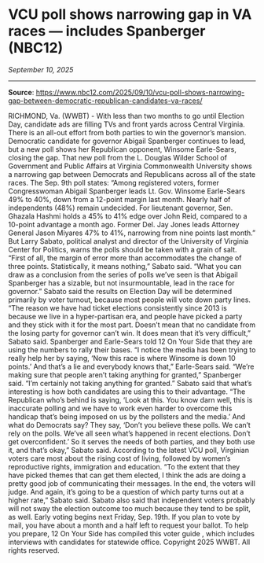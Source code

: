 # VCU poll shows narrowing gap in VA races — includes Spanberger (NBC12)

*September 10, 2025*

---

**Source**: https://www.nbc12.com/2025/09/10/vcu-poll-shows-narrowing-gap-between-democratic-republican-candidates-va-races/

RICHMOND, Va. (WWBT) - With less than two months to go until Election Day, candidate ads are filling TVs and front yards across Central Virginia.
There is an all-out effort from both parties to win the governor’s mansion.
Democratic candidate for governor Abigail Spanberger continues to lead, but a new poll shows her Republican opponent, Winsome Earle-Sears, closing the gap.
That new poll from the L. Douglas Wilder School of Government and Public Affairs at Virginia Commonwealth University shows a narrowing gap between Democrats and Republicans across all of the state races.
The Sep. 9th poll states:
“Among registered voters, former Congresswoman Abigail Spanberger leads Lt. Gov. Winsome Earle-Sears 49% to 40%, down from a 12-point margin last month. Nearly half of independents (48%) remain undecided. For lieutenant governor, Sen. Ghazala Hashmi holds a 45% to 41% edge over John Reid, compared to a 10-point advantage a month ago. Former Del. Jay Jones leads Attorney General Jason Miyares 47% to 41%, narrowing from nine points last month.”
But Larry Sabato, political analyst and director of the University of Virginia Center for Politics, warns the polls should be taken with a grain of salt.
“First of all, the margin of error more than accommodates the change of three points. Statistically, it means nothing,” Sabato said. “What you can draw as a conclusion from the series of polls we’ve seen is that Abigail Spanberger has a sizable, but not insurmountable, lead in the race for governor.”
Sabato said the results on Election Day will be determined primarily by voter turnout, because most people will vote down party lines.
“The reason we have had ticket elections consistently since 2013 is because we live in a hyper-partisan era, and people have picked a party and they stick with it for the most part. Doesn’t mean that no candidate from the losing party for governor can’t win. It does mean that it’s very difficult,” Sabato said.
Spanberger and Earle-Sears told 12 On Your Side that they are using the numbers to rally their bases.
“I notice the media has been trying to really help her by saying, ‘Now this race is where Winsome is down 10 points.’ And that’s a lie and everybody knows that,” Earle-Sears said.
“We’re making sure that people aren’t taking anything for granted,” Spanberger said. “I’m certainly not taking anything for granted.”
Sabato said that what’s interesting is how both candidates are using this to their advantage.
“The Republican who’s behind is saying, ‘Look at this. You know darn well, this is inaccurate polling and we have to work even harder to overcome this handicap that’s being imposed on us by the pollsters and the media.’ And what do Democrats say? They say, ‘Don’t you believe these polls. We can’t rely on the polls. We’ve all seen what’s happened in recent elections. Don’t get overconfident.’ So it serves the needs of both parties, and they both use it, and that’s okay,” Sabato said.
According to the latest VCU poll, Virginian voters care most about the rising cost of living, followed by women’s reproductive rights, immigration and education.
“To the extent that they have picked themes that can get them elected, I think the ads are doing a pretty good job of communicating their messages. In the end, the voters will judge. And again, it’s going to be a question of which party turns out at a higher rate,” Sabato said.
Sabato also said that independent voters probably will not sway the election outcome too much because they tend to be split, as well.
Early voting begins next Friday, Sep. 19th.
If you plan to vote by mail, you have about a month and a half left to request your ballot.
To help you prepare, 12 On Your Side has compiled this voter guide , which includes interviews with candidates for statewide office.
Copyright 2025 WWBT. All rights reserved.
